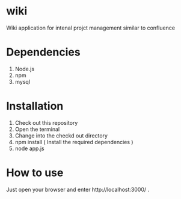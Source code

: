 wiki
====
Wiki application for intenal projct management similar to confluence

Dependencies
====
1. Node.js
2. npm 
3. mysql



Installation
====
1. Check out this repository
2. Open the terminal
3. Change into the checkd out directory
4. npm install ( Install the required dependencies )
5. node app.js

How to use
====
Just open your browser and enter http://localhost:3000/ .
